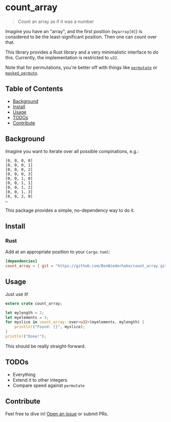 # count_array

> Count an array as if it was a number

Imagine you have an "array", and the first position (`myarray[0]`)
is considered to be the least-significant position.
Then one can count over that.

This library provides a Rust library and a very minimalistic interface to do this.
Currently, the implementation is restricted to `u32`.

Note that for permutations, you're better off with things
like [`permutate`](https://crates.io/crates/permutate)
or [`masked_permute`](https://github.com/BenWiederhake/masked_permute).

## Table of Contents

- [Background](#background)
- [Install](#install)
- [Usage](#usage)
- [TODOs](#todos)
- [Contribute](#contribute)

## Background

Imagine you want to iterate over all possible compinations, e.g.:

```
[0, 0, 0, 0]
[0, 0, 0, 1]
[0, 0, 0, 2]
[0, 0, 0, 3]
[0, 0, 1, 0]
[0, 0, 1, 1]
[0, 0, 1, 2]
[0, 0, 1, 3]
[0, 0, 2, 0]
…
```

This package provides a simple, no-dependency way to do it.

## Install

### Rust

Add at an appropriate position to your `Cargo.toml`:

```TOML
[dependencies]
count_array = { git = "https://github.com/BenWiederhake/count_array.git" }
```

<!-- FIXME: Test this. -->

## Usage

Just use it!

```Rust
extern crate count_array;

let mylength = 2;
let myelements = 3;
for myslice in count_array::over<u32>(myelements, mylength) {
    println!("Found: {}", myslice);
}
println!("Done!");
```

This should be really straight-forward.

## TODOs

- Everything
- Extend it to other integers
- Compare speed against `permutate`

## Contribute

Feel free to dive in! [Open an issue](https://github.com/BenWiederhake/mlmlpp/issues/new) or submit PRs.
